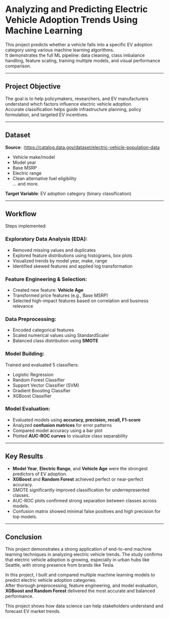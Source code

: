 #  Analyzing and Predicting Electric Vehicle Adoption Trends Using Machine Learning

This project predicts whether a vehicle falls into a specific EV adoption category using various machine learning algorithms.  
It demonstrates the full ML pipeline: data cleaning, class imbalance handling, feature scaling, training multiple models, and visual performance comparison.

---

##  Project Objective

The goal is to help policymakers, researchers, and EV manufacturers understand which factors influence electric vehicle adoption.  
Accurate classification helps guide infrastructure planning, policy formulation, and targeted EV incentives.

---

##  Dataset

**Source**: :https://catalog.data.gov/dataset/electric-vehicle-population-data 

- Vehicle make/model
- Model year
- Base MSRP
- Electric range
- Clean alternative fuel eligibility  
... and more.

**Target Variable**: EV adoption category (binary classification)

---

##  Workflow

Steps implemented:

###  Exploratory Data Analysis (EDA):

- Removed missing values and duplicates
- Explored feature distributions using histograms, box plots
- Visualized trends by model year, make, range
- Identified skewed features and applied log transformation

###  Feature Engineering & Selection:

- Created new feature: **Vehicle Age**
- Transformed price features (e.g., Base MSRP)
- Selected high-impact features based on correlation and business relevance

###   Data Preprocessing:

- Encoded categorical features
- Scaled numerical values using StandardScaler
- Balanced class distribution using **SMOTE**

###  Model Building:

Trained and evaluated 5 classifiers:

- Logistic Regression  
- Random Forest Classifier  
- Support Vector Classifier (SVM)  
- Gradient Boosting Classifier  
- XGBoost Classifier  

###  Model Evaluation:

- Evaluated models using **accuracy, precision, recall, F1-score**
- Analyzed **confusion matrices** for error patterns
- Compared model accuracy using a bar plot
- Plotted **AUC-ROC curves** to visualize class separability

---

##  Key Results

- **Model Year**, **Electric Range**, and **Vehicle Age** were the strongest predictors of EV adoption.
- **XGBoost** and **Random Forest** achieved perfect or near-perfect accuracy.
- SMOTE significantly improved classification for underrepresented classes.
- AUC-ROC plots confirmed strong separation between classes across models.
- Confusion matrix showed minimal false positives and high precision for top models.

---

##  Conclusion

This project demonstrates a strong application of end-to-end machine learning techniques in analyzing electric vehicle trends. The study confirms that electric vehicle adoption is growing, especially in urban hubs like Seattle, with strong presence from brands like Tesla.

In this project, I built and compared multiple machine learning models to predict electric vehicle adoption categories.  
After thorough preprocessing, feature engineering, and model evaluation, **XGBoost and Random Forest** delivered the most accurate and balanced performance.

This project shows how data science can help stakeholders understand and forecast EV market trends.  


